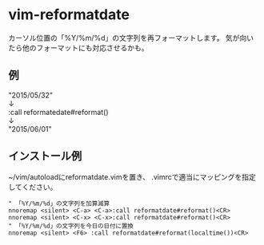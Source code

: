 # vim-reformatdate
カーソル位置の「%Y/%m/%d」の文字列を再フォーマットします。
気が向いたら他のフォーマットにも対応させるかも。

## 例

 "2015/05/32"<br>
 ↓<br>
:call reformatedate#reformat()<br>
 ↓<br>
 "2015/06/01"

## インストール例
~/vim/autoloadにreformatdate.vimを置き、
.vimrcで適当にマッピングを指定してください。

    " 「%Y/%m/%d」の文字列を加算減算
    nnoremap <silent> <C-a> <C-a>:call reformatdate#reformat()<CR>
    nnoremap <silent> <C-x> <C-x>:call reformatdate#reformat()<CR>
    " 「%Y/%m/%d」の文字列を今日の日付に置換
    nnoremap <silent> <F6> :call reformatdate#reformat(localtime())<CR>

